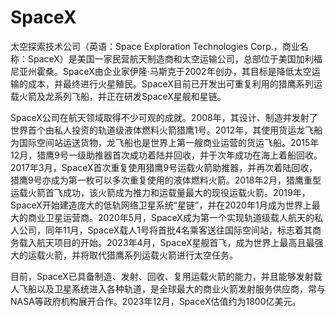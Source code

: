 # SpaceX

太空探索技术公司（英语：Space Exploration Technologies Corp.，商业名称：SpaceX）是美国一家民营航天制造商和太空运输公司，总部位于美国加利福尼亚州霍桑。SpaceX由企业家伊隆·马斯克于2002年创办，其目标是降低太空运输的成本，并最终进行火星殖民。SpaceX目前已开发出可重复利用的猎鹰系列运载火箭及龙系列飞船，并正在研发SpaceX星舰和星链。

SpaceX公司在航天领域取得不少可观的成就。2008年，其设计、制造并发射了世界首个由私人投资的轨道级液体燃料火箭猎鹰1号。2012年，其使用货运龙飞船为国际空间站运送货物，龙飞船也是世界上第一艘商业运营的货运飞船。2015年12月，猎鹰9号一级助推器首次成功着陆并回收，并于次年成功在海上着船回收。2017年3月，SpaceX首次重复使用猎鹰9号运载火箭助推器，并再次着陆回收，猎鹰9号亦成为第一枚可以多次重复使用的液体燃料火箭。2018年2月，猎鹰重型运载火箭首飞成功，该火箭成为推力和运载量最大的现役运载火箭。2019年，SpaceX开始建造庞大的低轨网络卫星系统“星链”，并在2020年1月成为世界上最大的商业卫星运营商。2020年5月，SpaceX成为第一个实现轨道级载人航天的私人公司，同年11月，SpaceX载人1号将首批4名乘客送往国际空间站，标志着其商务载入航天项目的开始。2023年4月，SpaceX星舰首飞，成为世界上最高且最强大的运载火箭，并将取代猎鹰系列运载火箭进行太空任务。

目前，SpaceX已具备制造、发射、回收、复用运载火箭的能力，并且能够发射载人飞船以及卫星系统进入各种轨道，是全球最大的商业火箭发射服务供应商，常与NASA等政府机构展开合作。2023年12月，SpaceX估值约为1800亿美元。
